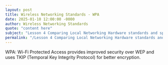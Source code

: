 ```yaml
---
layout: post
title: Wireless Networking Standards - WPA
date: 2025-01-10 12:00:00 -0000
author: Wireless Networking Standards
quote: "content here"
subject: "Lesson 4 Comparing Local Networking Hardware standards and specifications"
permalink: "/Lesson 4 Comparing Local Networking Hardware standards and specifications/Wireless Networking Standards/Wireless Networking Standards - WPA"
---
```


WPA: Wi-Fi Protected Access provides improved security over WEP and uses TKIP (Temporal Key Integrity Protocol) for better encryption.

